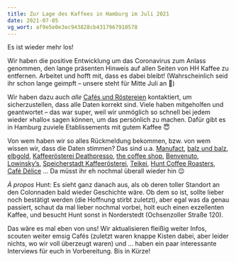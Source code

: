```yaml
---
title: Zur Lage des Kaffees in Hamburg im Juli 2021
date: 2021-07-05
vg_wort: af9e5e0e3ec943828cb4317967910578
---
```


Es ist wieder mehr los!

Wir haben die positive Entwicklung um das Coronavirus zum Anlass genommen, den lange präsenten Hinweis auf allen Seiten von HH Kaffee zu entfernen. Arbeitet und hofft mit, dass es dabei bleibt! (Wahrscheinlich seid ihr schon lange geimpft – unsere steht für Mitte Juli an 💪)

Wir haben dazu auch _alle_ [Cafés und Röstereien](/cafes/) kontaktiert, um sicherzustellen, dass alle Daten korrekt sind. Viele haben mitgeholfen und geantwortet – das war super, weil wir unmöglich so schnell bei jedem wieder »hallo« sagen können, um das persönlich zu machen. Dafür gibt es in Hamburg zuviele Etablissements mit gutem Kaffee 😇

Von wem haben wir so alles Rückmeldung bekommen, bzw. von wem wissen wir, dass die Daten stimmen? Das sind u.a. [Manufact](/cafes/manufact-coffee-roasters/), [balz und balz](/cafes/balz-und-balz/), [elbgold](/cafes/elbgold/), [Kaffeerösterei Deathpresso](/cafes/kaffeeroesterei-deathpresso/), [the coffee shop](/cafes/the-coffee-shop/), [Benvenuto](/cafes/benvenuto/), [Lowinsky’s](/cafes/lowinskys/), [Speicherstadt Kaffeerösterei](/cafes/speicherstadt-kaffeeroesterei/), [Teikei](/cafes/teikei/), [Hunt Coffee Roasters](/cafes/hunt-coffee-roasters/), [Café Délice](/cafes/cafe-delice/) … Da müsst ihr eh nochmal überall wieder hin 😉

_À propos_ Hunt: Es sieht ganz danach aus, als ob deren toller Standort an den Colonnaden bald wieder Geschichte wäre. Ob dem so ist, sollte lieber noch bestätigt werden (die Hoffnung stirbt zuletzt), aber egal was da genau passiert, schaut da mal lieber nochmal vorbei, holt euch einen exzellenten Kaffee, und besucht Hunt sonst in Norderstedt (Ochsenzoller Straße 120).

Das wäre es mal eben von uns! Wir aktualisieren fleißig weiter Infos, scouten weiter emsig Cafés (zuletzt waren knappe Kisten dabei, aber leider nichts, wo wir voll überzeugt waren) und … haben ein paar interessante Interviews für euch in Vorbereitung. Bis in Kürze!